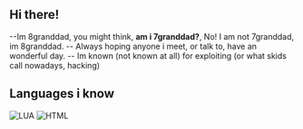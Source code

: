 ## Hi there!
--Im 8granddad, you might think, **am i 7granddad?**, No! I am not 7granddad, im 8granddad.
-- Always hoping anyone i  meet, or talk to, have an wonderful day.
-- Im known (not known at all) for exploiting (or what skids call nowadays, hacking)
## Languages i know
![LUA](https://img.shields.io/badge/LUA-30%30-396498)
![HTML](https://img.shields.io/badge/HTML-55%55-396298)
